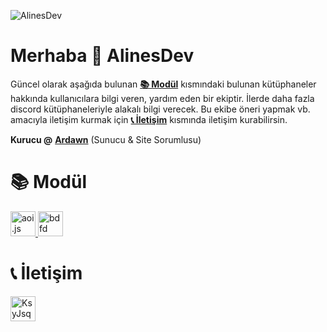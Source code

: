 ![AlinesDev](https://imgur.com/XSA5Jmu.jpg)
# Merhaba 👋 AlinesDev
Güncel olarak aşağıda bulunan **[📚 Modül](https://github.com/AlinesDev#-mod%C3%BCl)** kısmındaki bulunan kütüphaneler hakkında kullanıcılara bilgi veren, yardım eden bir ekiptir. İlerde daha fazla discord kütüphaneleriyle alakalı bilgi verecek. Bu ekibe öneri yapmak vb. amacıyla iletişim kurmak için **[📞 İletişim](https://github.com/AlinesDev#-i%CC%87leti%C5%9Fim)** kısmında iletişim kurabilirsin.

**Kurucu @** **[Ardawn](https://github.com/ardawn9)** (Sunucu & Site Sorumlusu)

# 📚 Modül
<p align="left"> <a href="https://aoi.js.org/" target="_blank" rel="noreferrer"> <img src="https://avatars.githubusercontent.com/u/83202021?s=200&v=4" alt="aoi.js" width="40" height="40"/> </a> <a href="https://botdesignerdiscord.com/" target="_blank" rel="noreferrer"> <img src="https://cdn.discordapp.com/emojis/766607515445231637.png?size=96&quality=lossless" alt="bdfd" width="40" height="40"/> </a> </p>

# 📞 İletişim
<p align="left">
<a href="https://discord.gg/KsyJsquuyC" target="blank"><img align="center" src="https://www.svgrepo.com/show/353655/discord-icon.svg" alt="KsyJsquuyC" height="40" width="40" /></a>
</p>
